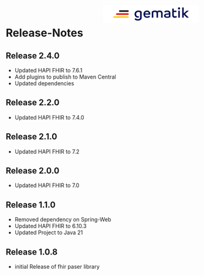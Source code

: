 <img align="right" width="250" height="47" src="media/Gematik_Logo_Flag.png"/> <br/>    

# Release-Notes 

## Release 2.4.0
* Updated HAPI FHIR to 7.6.1
* Add plugins to publish to Maven Central
* Updated dependencies

## Release 2.2.0
* Updated HAPI FHIR to 7.4.0

## Release 2.1.0
* Updated HAPI FHIR to 7.2

## Release 2.0.0
* Updated HAPI FHIR to 7.0

## Release 1.1.0
* Removed dependency on Spring-Web
* Updated HAPI FHIR to 6.10.3
* Updated Project to Java 21

## Release 1.0.8
* initial Release of fhir paser library